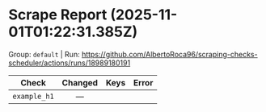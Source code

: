 # Scrape Report (2025-11-01T01:22:31.385Z)

Group: `default`  |  Run: https://github.com/AlbertoRoca96/scraping-checks-scheduler/actions/runs/18989180191

| Check | Changed | Keys | Error |
|---|:---:|:--|:--|
| `example_h1` | — |  |  |

